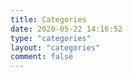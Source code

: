 ```yaml
---
title: Categories
date: 2020-05-22 14:16:52
type: "categories"
layout: "categories"
comment: false
---
```

